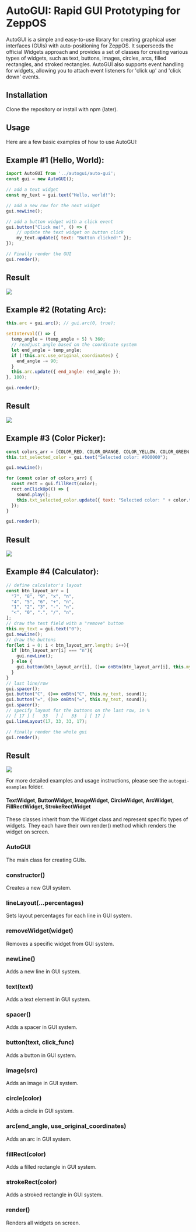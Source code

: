 # AutoGUI: Rapid GUI Prototyping for ZeppOS
AutoGUI is a simple and easy-to-use library for creating graphical user interfaces (GUIs) with auto-positioning for ZeppOS. It superseeds the official Widgets approach and provides a set of classes for creating various types of widgets, such as text, buttons, images, circles, arcs, filled rectangles, and stroked rectangles. AutoGUI also supports event handling for widgets, allowing you to attach event listeners for 'click up' and 'click down' events.

## Installation
Clone the repository or install with npm (later).

## Usage
Here are a few basic examples of how to use AutoGUI:

## Example #1 (Hello, World):
```javascript
import AutoGUI from '../autogui/auto-gui';
const gui = new AutoGUI();

// add a text widget
const my_text = gui.text("Hello, world!");

// add a new row for the next widget
gui.newLine();

// add a button widget with a click event
gui.button("Click me!", () => { 
    // update the text widget on button click
    my_text.update({ text: "Button clicked!" }); 
});

// Finally render the GUI
gui.render();
```

## Result
![](./assets/autogui-hello-world.png)

## Example #2 (Rotating Arc):
```javascript
this.arc = gui.arc(); // gui.arc(0, true);

setInterval(() => {
  temp_angle = (temp_angle + 5) % 360;
  // readjust angle based on the coordinate system
  let end_angle = temp_angle;
  if (!this.arc.use_original_coordinates) {
    end_angle -= 90;
  }
  this.arc.update({ end_angle: end_angle });
}, 100);

gui.render();
```

## Result
![](./assets/autogui-arc.png)

## Example #3 (Color Picker):
```javascript
const colors_arr = [COLOR_RED, COLOR_ORANGE, COLOR_YELLOW, COLOR_GREEN, COLOR_BLUE, COLOR_INDIGO, COLOR_VIOLET];
this.txt_selected_color = gui.text("Selected color: #000000");

gui.newLine();

for (const color of colors_arr) {
  const rect = gui.fillRect(color);
  rect.onClickUp(() => {
    sound.play();
    this.txt_selected_color.update({ text: "Selected color: " + color.toString(16) });
  });
}

gui.render();
```

## Result
![](./assets/autogui-color-picker.png)

## Example #4 (Calculator):
```javascript
// define calculator's layout
const btn_layout_arr = [ 
  "7", "8", "9", "x", "n", 
  "4", "5", "6", "+", "n", 
  "1", "2", "3", "-", "n", 
  "<", "0", ".", "/", "n",
];
// draw the text field with a "remove" button
this.my_text = gui.text("0");
gui.newLine();
// draw the buttons
for(let i = 0; i < btn_layout_arr.length; i++){
  if (btn_layout_arr[i] === "n"){
    gui.newLine();
  } else {
    gui.button(btn_layout_arr[i], ()=> onBtn(btn_layout_arr[i], this.my_text, sound));
  }
}
// last line/row
gui.spacer();
gui.button("C", ()=> onBtn("C", this.my_text, sound));
gui.button("=", ()=> onBtn("=", this.my_text, sound));
gui.spacer();
// specify layout for the buttons on the last row, in %
// [ 17 ] [   33   ] [   33   ] [ 17 ]
gui.lineLayout(17, 33, 33, 17); 

// finally render the whole gui
gui.render();
```

## Result
![](./assets/autogui-calculator.png)

For more detailed examples and usage instructions, please see the `autogui-examples` folder.

#### TextWidget, ButtonWidget, ImageWidget, CircleWidget, ArcWidget, FillRectWidget, StrokeRectWidget
These classes inherit from the Widget class and represent specific types of widgets. They each have their own render() method which renders the widget on screen.

### AutoGUI
The main class for creating GUIs.

### constructor()
Creates a new GUI system.

### lineLayout(...percentages)
Sets layout percentages for each line in GUI system.

### removeWidget(widget)
Removes a specific widget from GUI system.

### newLine()
Adds a new line in GUI system.

### text(text)
Adds a text element in GUI system.

### spacer()
Adds a spacer in GUI system.

### button(text, click_func)
Adds a button in GUI system.

### image(src)
Adds an image in GUI system.

### circle(color)
Adds a circle in GUI system.

### arc(end_angle, use_original_coordinates)
Adds an arc in GUI system.

### fillRect(color)
Adds a filled rectangle in GUI system.

### strokeRect(color)
Adds a stroked rectangle in GUI system.

### render()
Renders all widgets on screen.
